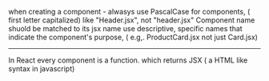 when creating a component - alwasys use PascalCase for components, ( first letter capitalized) like "Header.jsx", not "header.jsx"
Component name shuold be matched to its jsx name
use descriptive, specific names that indicate the component's purpose, ( e.g,. ProductCard.jsx not just Card.jsx)


----- 

In React every component is a function. which returns JSX ( a HTML like syntax in javascript)
